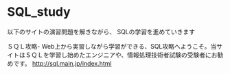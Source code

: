 # SQL_study
以下のサイトの演習問題を解きながら、
SQLの学習を進めていきます

ＳＱＬ攻略-
Web上から実習しながら学習ができる、SQL攻略へようこそ。当サイトはＳＱＬを学習し始めたエンジニアや、情報処理技術者試験の受験者にお勧めです。
http://sql.main.jp/index.html
